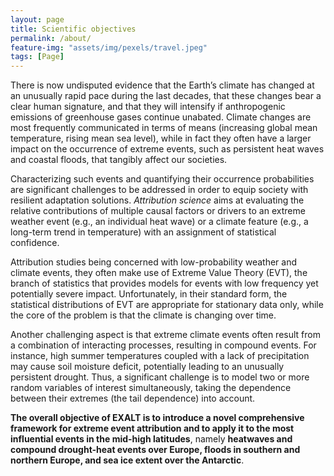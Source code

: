 ```yaml
---
layout: page
title: Scientific objectives
permalink: /about/
feature-img: "assets/img/pexels/travel.jpeg"
tags: [Page]
---
```


There is now undisputed evidence that the Earth’s climate has changed at an unusually rapid pace during
the last decades, that these changes bear a clear human signature, and that they will intensify if anthropogenic
emissions of greenhouse gases continue unabated. Climate changes are most frequently communicated
in terms of means (increasing global mean temperature, rising mean sea level), while in fact they often have
a larger impact on the occurrence of extreme events, such as persistent heat waves and coastal floods, that
tangibly affect our societies.

Characterizing such events and quantifying their occurrence probabilities are significant challenges to be
addressed in order to equip society with resilient adaptation solutions. <i> Attribution science </i> aims at evaluating
the relative contributions of multiple causal factors or drivers to an extreme weather event (e.g., an individual
heat wave) or a climate feature (e.g., a long-term trend in temperature) with an assignment of statistical
confidence.

Attribution studies being concerned with low-probability weather and climate events, they often make
use of Extreme Value Theory (EVT), the branch of statistics that provides models for events with low frequency
yet potentially severe impact. Unfortunately, in their standard form, the statistical distributions of EVT are appropriate
for stationary data only, while the core of the problem is that the climate is changing over time.

Another challenging aspect is that extreme climate events often result from a combination of interacting
processes, resulting in compound events. For instance, high summer temperatures coupled with a lack
of precipitation may cause soil moisture deficit, potentially leading to an unusually persistent drought. Thus,
a significant challenge is to model two or more random variables of interest simultaneously, taking the
dependence between their extremes (the tail dependence) into account. 

**The overall objective of EXALT is to introduce a novel comprehensive framework for extreme event attribution
and to apply it to the most influential events in the mid-high latitudes**, namely **heatwaves and
compound drought-heat events over Europe, floods in southern and northern Europe, and sea ice extent over
the Antarctic**. 
